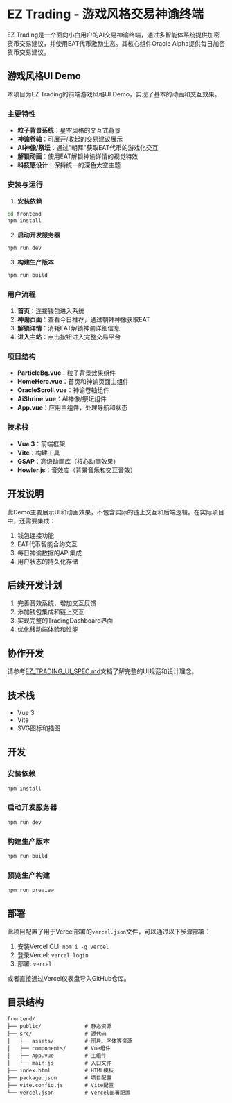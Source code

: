 # EZ Trading - 游戏风格交易神谕终端

EZ Trading是一个面向小白用户的AI交易神谕终端，通过多智能体系统提供加密货币交易建议，并使用EAT代币激励生态。其核心组件Oracle Alpha提供每日加密货币交易建议。

## 游戏风格UI Demo

本项目为EZ Trading的前端游戏风格UI Demo，实现了基本的动画和交互效果。

### 主要特性

- **粒子背景系统**：星空风格的交互式背景
- **神谕卷轴**：可展开/收起的交易建议展示
- **AI神像/祭坛**：通过"朝拜"获取EAT代币的游戏化交互
- **解锁动画**：使用EAT解锁神谕详情的视觉特效
- **科技感设计**：保持统一的深色太空主题

### 安装与运行

1. **安装依赖**
```bash
cd frontend
npm install
```

2. **启动开发服务器**
```bash
npm run dev
```

3. **构建生产版本**
```bash
npm run build
```

### 用户流程

1. **首页**：连接钱包进入系统
2. **神谕页面**：查看今日推荐，通过朝拜神像获取EAT
3. **解锁详情**：消耗EAT解锁神谕详细信息
4. **进入主站**：点击按钮进入完整交易平台

### 项目结构

- **ParticleBg.vue**：粒子背景效果组件
- **HomeHero.vue**：首页和神谕页面主组件
- **OracleScroll.vue**：神谕卷轴组件
- **AiShrine.vue**：AI神像/祭坛组件
- **App.vue**：应用主组件，处理导航和状态

### 技术栈

- **Vue 3**：前端框架
- **Vite**：构建工具
- **GSAP**：高级动画库（核心动画效果）
- **Howler.js**：音效库（背景音乐和交互音效）

## 开发说明

此Demo主要展示UI和动画效果，不包含实际的链上交互和后端逻辑。在实际项目中，还需要集成：

1. 钱包连接功能
2. EAT代币智能合约交互
3. 每日神谕数据的API集成
4. 用户状态的持久化存储

## 后续开发计划

1. 完善音效系统，增加交互反馈
2. 添加钱包集成和链上交互
3. 实现完整的TradingDashboard界面
4. 优化移动端体验和性能

## 协作开发

请参考[EZ_TRADING_UI_SPEC.md](../docs/EZ_TRADING_UI_SPEC.md)文档了解完整的UI规范和设计理念。

## 技术栈

- Vue 3
- Vite
- SVG图标和插图

## 开发

### 安装依赖

```bash
npm install
```

### 启动开发服务器

```bash
npm run dev
```

### 构建生产版本

```bash
npm run build
```

### 预览生产构建

```bash
npm run preview
```

## 部署

此项目配置了用于Vercel部署的`vercel.json`文件，可以通过以下步骤部署：

1. 安装Vercel CLI: `npm i -g vercel`
2. 登录Vercel: `vercel login`
3. 部署: `vercel`

或者直接通过Vercel仪表盘导入GitHub仓库。

## 目录结构

```
frontend/
├── public/              # 静态资源
├── src/                 # 源代码
│   ├── assets/          # 图片、字体等资源
│   ├── components/      # Vue组件
│   ├── App.vue          # 主组件
│   └── main.js          # 入口文件
├── index.html           # HTML模板
├── package.json         # 项目配置
├── vite.config.js       # Vite配置
└── vercel.json          # Vercel部署配置
``` 